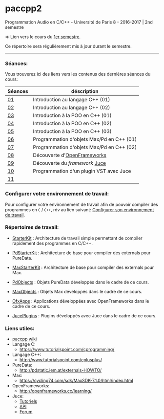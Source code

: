 # paccpp2
Programmation Audio en C/C++ - Université de Paris 8 - 2016-2017 | 2nd semestre

=> Lien vers le cours du [1er semestre](https://github.com/paccpp/paccpp).

Ce répertoire sera régulièrement mis à jour durant le semestre.

---

### Séances:

Vous trouverez ici des liens vers les contenus des dernières séances du cours:

| Séances   | déscription                               |
|-----------|-------------------------------------------|
|[01](s01)  | Introduction au langage C++ (01)          |
|[02](s02)  | Introduction au langage C++ (02)          |
|[03](s03)  | Introduction à la POO en C++ (01)         |
|[04](s04)  | Introduction à la POO en C++ (02)         |
|[05](s05)  | Introduction à la POO en C++ (03)         |
|[06](s06)  | Programmation d'objets Max/Pd en C++ (01) |
|[07](s07)  | Programmation d'objets Max/Pd en C++ (02) |
|[08](s08)  | Découverte d'[OpenFrameworks](http://openframeworks.cc/) |
|[09](s09)  | Découverte du *framework* [Juce](https://www.juce.com/)  |
|[10](s10)  | Programmation d'un plugin VST avec Juce   |
|[11](s11)  |                                           |

### Configurer votre environnement de travail:
Pour configurer votre environnement de travail afin de pouvoir compiler des programmes en `C` / `C++`, rdv au lien suivant:
[Configurer son environnement de travail](setup/readme.md).

### Répertoires de travail:

- [StarterKit](https://github.com/paccpp/StarterKit) : Architecture de travail simple permettant de compiler rapidement des programmes en C/C++.

- [PdStarterKit](https://github.com/paccpp/PdStarterKit) : Architecture de base pour compiler des externals pour PureData.

- [MaxStarterKit](https://github.com/paccpp/MaxStarterKit) : Architecture de base pour compiler des externals pour Max.

- [PdObjects](https://github.com/paccpp/PdObjects) : Objets PureData développés dans le cadre de ce cours.

- [MaxObjects](https://github.com/paccpp/MaxObjects) : Objets Max développés dans le cadre de ce cours.

- [OfxApps](https://github.com/paccpp/OfxApps) : Applications développées avec OpenFrameworks dans le cadre de ce cours.

- [JucePlugins](https://github.com/paccpp/JucePlugins) : Plugins développés avec Juce dans le cadre de ce cours.

### Liens utiles:

- [paccpp wiki](https://github.com/paccpp/paccpp/wiki)
- Langage C:
  - https://www.tutorialspoint.com/cprogramming/
- Langage C++:
  - http://www.tutorialspoint.com/cplusplus/
- PureData:
  - http://pdstatic.iem.at/externals-HOWTO/
- Max:
  - https://cycling74.com/sdk/MaxSDK-7.1.0/html/index.html
- OpenFrameworks:
  - http://openframeworks.cc/learning/
- Juce:
  - [Tutoriels](https://www.juce.com/tutorials)
  - [API](https://www.juce.com/doc/classes)
  - [Forum](https://forum.juce.com/)
